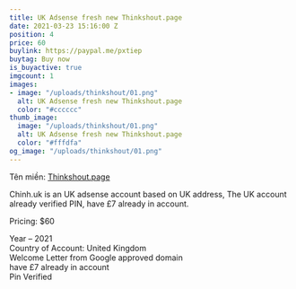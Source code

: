 ```yaml
---
title: UK Adsense fresh new Thinkshout.page
date: 2021-03-23 15:16:00 Z
position: 4
price: 60
buylink: https://paypal.me/pxtiep
buytag: Buy now
is_buyactive: true
imgcount: 1
images:
- image: "/uploads/thinkshout/01.png"
  alt: UK Adsense fresh new Thinkshout.page
  color: "#cccccc"
thumb_image:
  image: "/uploads/thinkshout/01.png"
  alt: UK Adsense fresh new Thinkshout.page
  color: "#fffdfa"
og_image: "/uploads/thinkshout/01.png"
---
```


Tên miền: [Thinkshout.page](https://Thinkshout.page)

Chinh.uk is an UK adsense account based on UK address, The UK account already verified PIN, have £7 already in account.

Pricing: $60

Year – 2021 <br>
Country of Account: United Kingdom <br>
Welcome Letter from Google approved domain<br> 
have £7 already in account<br> 
Pin Verified
